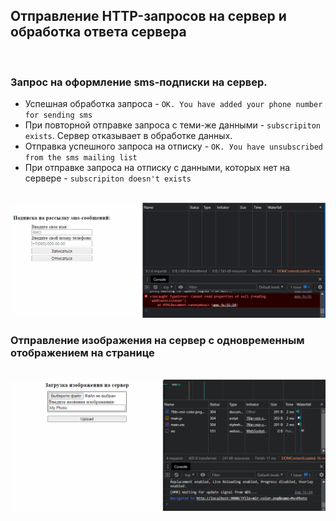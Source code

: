## Отправление HTTP-запросов на сервер и обработка ответа сервера

<br>

### Запрос на оформление sms-подписки на сервер.

-   Успешная обработка запроса - `OK. You have added your phone number for sending sms`
- При повторной отправке запроса с теми-же данными - `subscripiton exists`. Сервер отказывает в обработке данных.
- Отправка успешного запроса на отписку - `OK. Уou have unsubscribed from the sms mailing list`
- При отправке запроса на отписку с данными, которых нет на сервере - `subscripiton doesn't exists`

<br>

<img src="./HTTP-requests.gif" alt="Demo">

<br>

### Отправление изображения на сервер с одновременным отображением на странице

<br>

<img src="./HTTP-requests-img.gif" alt="Demo">
